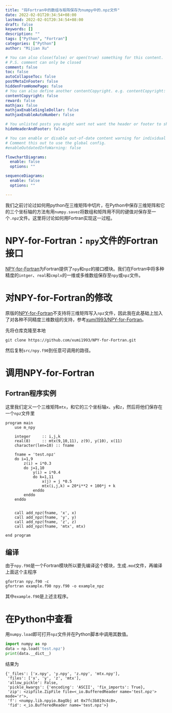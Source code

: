 ```yaml
---
title: "将Fortran中的数组与矩阵保存为numpy中的.npz文件"
date: 2022-02-01T20:34:54+08:00
lastmod: 2022-02-01T20:34:54+08:00
draft: false
keywords: []
description: ""
tags: ["Python", "Fortran"]
categories: ["Python"]
author: "Mijian Xu"

# You can also close(false) or open(true) something for this content.
# P.S. comment can only be closed
comment: false
toc: false
autoCollapseToc: false
postMetaInFooter: false
hiddenFromHomePage: false
# You can also define another contentCopyright. e.g. contentCopyright: "This is another copyright."
contentCopyright: false
reward: false
mathjax: false
mathjaxEnableSingleDollar: false
mathjaxEnableAutoNumber: false

# You unlisted posts you might want not want the header or footer to show
hideHeaderAndFooter: false

# You can enable or disable out-of-date content warning for individual post.
# Comment this out to use the global config.
#enableOutdatedInfoWarning: false

flowchartDiagrams:
  enable: false
  options: ""

sequenceDiagrams: 
  enable: false
  options: ""

---
```


我们之前讨论过如何用python在三维矩阵中切片，在Python中保存三维矩阵和它的三个坐标轴的方法有用`numpy.savez`将数组和矩阵用不同的键值对保存至一个`.npz`文件。这里将讨论如何用Fortran实现这一过程。

<!--more-->

# NPY-for-Fortran：`npy`文件的Fortran接口
[NPY-for-Fortran](https://github.com/MRedies/NPY-for-Fortran)为Fortran提供了`npy`和`npz`的接口模块。我们在Fortran中将多种精度的`intger`、`real`和`cmplx`的一维或多维数组保存至`npy`或`npz`文件。

# 对NPY-for-Fortran的修改
原版的[NPY-for-Fortran](https://github.com/MRedies/NPY-for-Fortran)不支持将三维矩阵写入`npz`文件，因此我在此基础上加入了对各种不同精度三维数组的支持，参考[xumi1993/NPY-for-Fortran](https://github.com/xumi1993/NPY-for-Fortran.git)。

先将仓库克隆至本地

```
git clone https://github.com/xumi1993/NPY-for-Fortran.git
```
然后复制`src/npy.f90`到任意可调用的路径。

# 调用NPY-for-Fortran

## Fortran程序实例

这里我们定义一个三维矩阵`mtx`，和它的三个坐标轴`x`、`y`和`z`，然后将他们保存在一个`npz`文件里

``` Fortran
program main
    use m_npy

    integer     :: i,j,k
    real(8)     :: mtx(9,10,11), z(9), y(10), x(11)
    character(len=10) :: fname

    fname = 'test.npz'
    do i=1,9
        z(i) = i*0.3
        do j=1,10
            y(i) = i*0.4
            do k=1,11
                x(j) = j *0.5
                mtx(i,j,k) = 20*i**2 + 100*j + k
            enddo
        enddo
    enddo
    

    call add_npz(fname, 'x', x)
    call add_npz(fname, 'y', y)
    call add_npz(fname, 'z', z)
    call add_npz(fname, 'mtx', mtx)

end program
```

## 编译
由于`npy.f90`是一个Fortran模块所以要先编译这个模块，生成`.mod`文件，再编译上面这个主程序

```
gfortran npy.f90 -c
gfortran example.f90 npy.f90 -o example_npz
```
其中`example.f90`是上述主程序。

# 在Python中查看

用`numpy.load`即可打开`npz`文件并在Python脚本中调用其数值。

```python
import numpy as np
data = np.load('test.npz')
print(data.__dict__)
```

结果为
```
{'_files': ['x.npy', 'y.npy', 'z.npy', 'mtx.npy'],
 'files': ['x', 'y', 'z', 'mtx'],
 'allow_pickle': False,
 'pickle_kwargs': {'encoding': 'ASCII', 'fix_imports': True},
 'zip': <zipfile.ZipFile file=<_io.BufferedReader name='test.npz'> mode='r'>,
 'f': <numpy.lib.npyio.BagObj at 0x7fc3b819c4c0>,
 'fid': <_io.BufferedReader name='test.npz'>}
```
